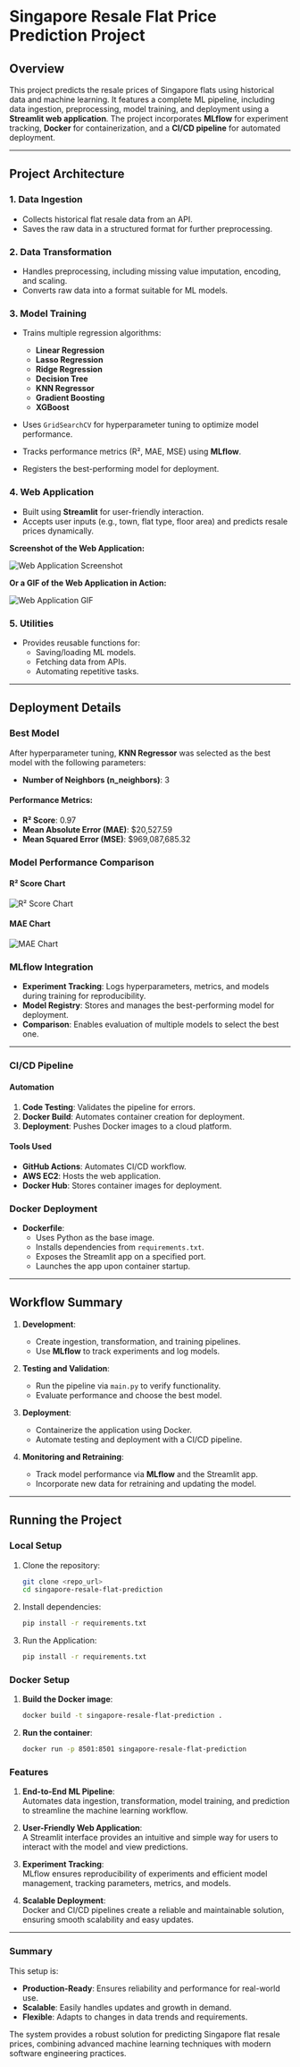 # Singapore Resale Flat Price Prediction Project

## Overview
This project predicts the resale prices of Singapore flats using historical data and machine learning. It features a complete ML pipeline, including data ingestion, preprocessing, model training, and deployment using a **Streamlit web application**. The project incorporates **MLflow** for experiment tracking, **Docker** for containerization, and a **CI/CD pipeline** for automated deployment.

---

## Project Architecture

### 1. Data Ingestion
- Collects historical flat resale data from an API.
- Saves the raw data in a structured format for further preprocessing.

### 2. Data Transformation
- Handles preprocessing, including missing value imputation, encoding, and scaling.
- Converts raw data into a format suitable for ML models.

### 3. Model Training
- Trains multiple regression algorithms:
  - **Linear Regression**
  - **Lasso Regression**
  - **Ridge Regression**
  - **Decision Tree**
  - **KNN Regressor**
  - **Gradient Boosting**
  - **XGBoost**

- Uses `GridSearchCV` for hyperparameter tuning to optimize model performance.
- Tracks performance metrics (R², MAE, MSE) using **MLflow**.
- Registers the best-performing model for deployment.

### 4. Web Application
- Built using **Streamlit** for user-friendly interaction.
- Accepts user inputs (e.g., town, flat type, floor area) and predicts resale prices dynamically.

**Screenshot of the Web Application:**

![Web Application Screenshot](path/to/your/web_app_screenshot.png)

**Or a GIF of the Web Application in Action:**

![Web Application GIF](path/to/your/web_app.gif)


### 5. Utilities
- Provides reusable functions for:
  - Saving/loading ML models.
  - Fetching data from APIs.
  - Automating repetitive tasks.

---

## Deployment Details

### Best Model
After hyperparameter tuning, **KNN Regressor** was selected as the best model with the following parameters:
- **Number of Neighbors (n_neighbors)**: 3

#### Performance Metrics:
- **R² Score**: 0.97
- **Mean Absolute Error (MAE)**: $20,527.59
- **Mean Squared Error (MSE)**: $969,087,685.32

### Model Performance Comparison

#### R&sup2; Score Chart
![R&sup2; Score Chart](report/r2-score.png)

#### MAE Chart
![MAE Chart](report/mae.png)

### MLflow Integration
- **Experiment Tracking**: Logs hyperparameters, metrics, and models during training for reproducibility.
- **Model Registry**: Stores and manages the best-performing model for deployment.
- **Comparison**: Enables evaluation of multiple models to select the best one.

---

### CI/CD Pipeline

#### Automation
1. **Code Testing**: Validates the pipeline for errors.
2. **Docker Build**: Automates container creation for deployment.
3. **Deployment**: Pushes Docker images to a cloud platform.

#### Tools Used
- **GitHub Actions**: Automates CI/CD workflow.
- **AWS EC2**: Hosts the web application.
- **Docker Hub**: Stores container images for deployment.

### Docker Deployment
- **Dockerfile**:
  - Uses Python as the base image.
  - Installs dependencies from `requirements.txt`.
  - Exposes the Streamlit app on a specified port.
  - Launches the app upon container startup.
  
---

## Workflow Summary

1. **Development**:
   - Create ingestion, transformation, and training pipelines.
   - Use **MLflow** to track experiments and log models.

2. **Testing and Validation**:
   - Run the pipeline via `main.py` to verify functionality.
   - Evaluate performance and choose the best model.

3. **Deployment**:
   - Containerize the application using Docker.
   - Automate testing and deployment with a CI/CD pipeline.

4. **Monitoring and Retraining**:
   - Track model performance via **MLflow** and the Streamlit app.
   - Incorporate new data for retraining and updating the model.

---

## Running the Project

### Local Setup
1. Clone the repository:
   ```bash
   git clone <repo_url>
   cd singapore-resale-flat-prediction
2. Install dependencies:
   ```bash
   pip install -r requirements.txt
3. Run the Application:
   ```bash
   pip install -r requirements.txt

### Docker Setup

1. **Build the Docker image**:
   ```bash
   docker build -t singapore-resale-flat-prediction .
2. **Run the container**:
   ```bash
   docker run -p 8501:8501 singapore-resale-flat-prediction
### Features

1. **End-to-End ML Pipeline**:  
   Automates data ingestion, transformation, model training, and prediction to streamline the machine learning workflow.

2. **User-Friendly Web Application**:  
   A Streamlit interface provides an intuitive and simple way for users to interact with the model and view predictions.

3. **Experiment Tracking**:  
   MLflow ensures reproducibility of experiments and efficient model management, tracking parameters, metrics, and models.

4. **Scalable Deployment**:  
   Docker and CI/CD pipelines create a reliable and maintainable solution, ensuring smooth scalability and easy updates.

---

### Summary

This setup is:
- **Production-Ready**: Ensures reliability and performance for real-world use.
- **Scalable**: Easily handles updates and growth in demand.
- **Flexible**: Adapts to changes in data trends and requirements.

The system provides a robust solution for predicting Singapore flat resale prices, combining advanced machine learning techniques with modern software engineering practices.

